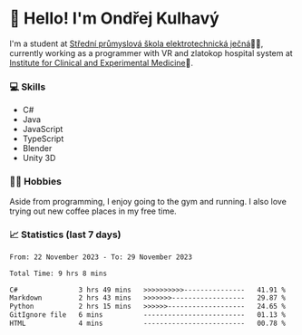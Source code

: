 # 👋 Hello! I'm Ondřej Kulhavý

I'm a student at [Střední průmyslová škola elektrotechnická ječná](https://www.spsejecna.cz/)👨‍🎓, currently working as a programmer with VR and zlatokop hospital system at [Institute for Clinical and Experimental Medicine](https://www.ikem.cz/en/)🏥.

### 💻 Skills
- C#
- Java
- JavaScript
- TypeScript
- Blender
- Unity 3D

### 🏋️‍♂️ Hobbies

Aside from programming, I enjoy going to the gym and running. I also love trying out new coffee places in my free time.

### 📈 Statistics (last 7 days)
<!--START_SECTION:waka-->

```txt
From: 22 November 2023 - To: 29 November 2023

Total Time: 9 hrs 8 mins

C#               3 hrs 49 mins   >>>>>>>>>>---------------   41.91 %
Markdown         2 hrs 43 mins   >>>>>>>------------------   29.87 %
Python           2 hrs 15 mins   >>>>>>-------------------   24.65 %
GitIgnore file   6 mins          -------------------------   01.13 %
HTML             4 mins          -------------------------   00.78 %
```

<!--END_SECTION:waka-->



